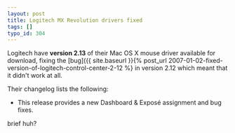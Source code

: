 ```yaml
---
layout: post
title: Logitech MX Revolution drivers fixed
tags: []
typo_id: 304
---
```

Logitech have __version 2.13__ of their Mac OS X mouse driver available for download, fixing the [bug]({{ site.baseurl }}{% post_url 2007-01-02-fixed-version-of-logitech-control-center-2-12 %} in version 2.12 which meant that it didn't work at all.

Their changelog lists the following:

* This release provides a new Dashboard & Expos&eacute; assignment and bug fixes.

brief huh?
